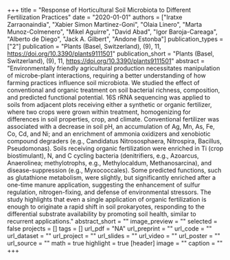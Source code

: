 +++
title = "Response of Horticultural Soil Microbiota to Different Fertilization Practices"
date = "2020-01-01"
authors = ["Iratxe Zarraonaindia", "Xabier Simon Martinez-Goni", "Olaia Linero", "Marta Munoz-Colmenero", "Mikel Aguirre", "David Abad", "Igor Baroja-Careaga", "Alberto de Diego", "Jack A. Gilbert", "Andone Estonba"]
publication_types = ["2"]
publication = "Plants (Basel, Switzerland), (9), 11, https://doi.org/10.3390/plants9111501"
publication_short = "Plants (Basel, Switzerland), (9), 11, https://doi.org/10.3390/plants9111501"
abstract = "Environmentally friendly agricultural production necessitates manipulation of microbe-plant interactions, requiring a better understanding of how farming practices influence soil microbiota. We studied the effect of conventional and organic treatment on soil bacterial richness, composition, and predicted functional potential. 16S rRNA sequencing was applied to soils from adjacent plots receiving either a synthetic or organic fertilizer, where two crops were grown within treatment, homogenizing for differences in soil properties, crop, and climate. Conventional fertilizer was associated with a decrease in soil pH, an accumulation of Ag, Mn, As, Fe, Co, Cd, and Ni; and an enrichment of ammonia oxidizers and xenobiotic compound degraders (e.g., Candidatus Nitrososphaera, Nitrospira, Bacillus, Pseudomonas). Soils receiving organic fertilization were enriched in Ti (crop biostimulant), N, and C cycling bacteria (denitrifiers, e.g., Azoarcus, Anaerolinea; methylotrophs, e.g., Methylocaldum, Methanosarcina), and disease-suppression (e.g., Myxococcales). Some predicted functions, such as glutathione metabolism, were slightly, but significantly enriched after a one-time manure application, suggesting the enhancement of sulfur regulation, nitrogen-fixing, and defense of environmental stressors. The study highlights that even a single application of organic fertilization is enough to originate a rapid shift in soil prokaryotes, responding to the differential substrate availability by promoting soil health, similar to recurrent applications."
abstract_short = ""
image_preview = ""
selected = false
projects = []
tags = []
url_pdf = "NA"
url_preprint = ""
url_code = ""
url_dataset = ""
url_project = ""
url_slides = ""
url_video = ""
url_poster = ""
url_source = ""
math = true
highlight = true
[header]
image = ""
caption = ""
+++
